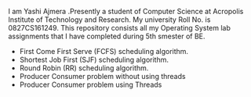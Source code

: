 I am Yashi Ajmera .Presently a student of Computer Science at Acropolis Institute of Technology and Research.
My university Roll No. is 0827CS161249.
This repository consists all my Operating System lab assignments that I have completed during 5th smester of BE.

* First Come First Serve (FCFS) scheduling algorithm.
* Shortest Job First (SJF) scheduling algorithm.
* Round Robin (RR) scheduling algorithm.
* Producer Consumer problem without using threads
* Producer Consumer problem using Threads
